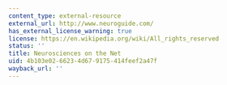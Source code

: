 ```yaml
---
content_type: external-resource
external_url: http://www.neuroguide.com/
has_external_license_warning: true
license: https://en.wikipedia.org/wiki/All_rights_reserved
status: ''
title: Neurosciences on the Net
uid: 4b103e02-6623-4d67-9175-414feef2a47f
wayback_url: ''
---
```

